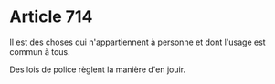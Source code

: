 # Article 714

Il est des choses qui n'appartiennent à personne et dont l'usage est commun à tous.

Des lois de police règlent la manière d'en jouir.
